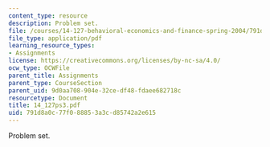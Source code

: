 ```yaml
---
content_type: resource
description: Problem set.
file: /courses/14-127-behavioral-economics-and-finance-spring-2004/791d8a0c77f088853a3cd85742a2e615_14_127ps3.pdf
file_type: application/pdf
learning_resource_types:
- Assignments
license: https://creativecommons.org/licenses/by-nc-sa/4.0/
ocw_type: OCWFile
parent_title: Assignments
parent_type: CourseSection
parent_uid: 9d0aa708-904e-32ce-df48-fdaee682718c
resourcetype: Document
title: 14_127ps3.pdf
uid: 791d8a0c-77f0-8885-3a3c-d85742a2e615
---
```

Problem set.